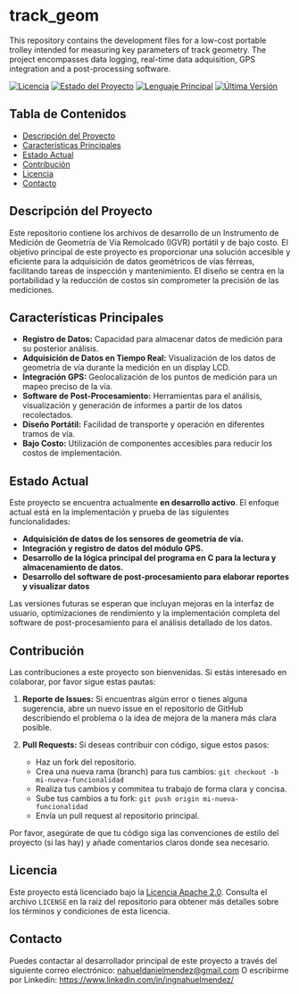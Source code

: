 # track_geom
This repository contains the development files for a low-cost portable trolley intended for measuring key parameters of track geometry. The project encompasses data logging, real-time data adquisition, GPS integration and a post-processing software.

[![Licencia](https://img.shields.io/badge/License-Apache%202.0-blue.svg)](https://opensource.org/licenses/Apache-2.0)
[![Estado del Proyecto](https://img.shields.io/badge/Estado-En%20Desarrollo-yellow)](https://github.com/NahuelDMendez/carrito_cenadif/tree/main)
[![Lenguaje Principal](https://img.shields.io/badge/Lenguaje-Python-blue)](https://www.python.org/)
[![Última Versión](https://img.shields.io/badge/Release-v0.1.0-blue)](https://github.com/NahuelDMendez/carrito_cenadif/releases/tag/v0.1.0)

## Tabla de Contenidos
- [Descripción del Proyecto](#descripción-del-proyecto)
- [Características Principales](#características-principales)
- [Estado Actual](#estado-actual)
- [Contribución](#contribución)
- [Licencia](#licencia)
- [Contacto](#contacto)

## Descripción del Proyecto
Este repositorio contiene los archivos de desarrollo de un Instrumento de Medición de Geometría de Vía Remolcado (IGVR) portátil y de bajo costo. El objetivo principal de este proyecto es proporcionar una solución accesible y eficiente para la adquisición de datos geométricos de vías férreas, facilitando tareas de inspección y mantenimiento. El diseño se centra en la portabilidad y la reducción de costos sin comprometer la precisión de las mediciones.

## Características Principales
- **Registro de Datos:** Capacidad para almacenar datos de medición para su posterior análisis.
- **Adquisición de Datos en Tiempo Real:** Visualización de los datos de geometría de vía durante la medición en un display LCD.
- **Integración GPS:** Geolocalización de los puntos de medición para un mapeo preciso de la vía.
- **Software de Post-Procesamiento:** Herramientas para el análisis, visualización y generación de informes a partir de los datos recolectados.
- **Diseño Portátil:** Facilidad de transporte y operación en diferentes tramos de vía.
- **Bajo Costo:** Utilización de componentes accesibles para reducir los costos de implementación.

## Estado Actual

Este proyecto se encuentra actualmente **en desarrollo activo**. El enfoque actual está en la implementación y prueba de las siguientes funcionalidades:

* **Adquisición de datos de los sensores de geometría de vía.**
* **Integración y registro de datos del módulo GPS.**
* **Desarrollo de la lógica principal del programa en C para la lectura y almacenamiento de datos.**
* **Desarrollo del software de post-procesamiento para elaborar reportes y visualizar datos**

Las versiones futuras se esperan que incluyan mejoras en la interfaz de usuario, optimizaciones de rendimiento y la implementación completa del software de post-procesamiento para el análisis detallado de los datos.

## Contribución

Las contribuciones a este proyecto son bienvenidas. Si estás interesado en colaborar, por favor sigue estas pautas:

1.  **Reporte de Issues:** Si encuentras algún error o tienes alguna sugerencia, abre un nuevo issue en el repositorio de GitHub describiendo el problema o la idea de mejora de la manera más clara posible.

2.  **Pull Requests:** Si deseas contribuir con código, sigue estos pasos:
    * Haz un fork del repositorio.
    * Crea una nueva rama (branch) para tus cambios: `git checkout -b mi-nueva-funcionalidad`
    * Realiza tus cambios y commitea tu trabajo de forma clara y concisa.
    * Sube tus cambios a tu fork: `git push origin mi-nueva-funcionalidad`
    * Envía un pull request al repositorio principal.

Por favor, asegúrate de que tu código siga las convenciones de estilo del proyecto (si las hay) y añade comentarios claros donde sea necesario.

## Licencia

Este proyecto está licenciado bajo la [Licencia Apache 2.0](https://opensource.org/licenses/Apache-2.0). Consulta el archivo `LICENSE` en la raíz del repositorio para obtener más detalles sobre los términos y condiciones de esta licencia.

## Contacto

Puedes contactar al desarrollador principal de este proyecto a través del siguiente correo electrónico: nahueldanielmendez@gmail.com 
O escribirme por Linkedin: https://www.linkedin.com/in/ingnahuelmendez/
